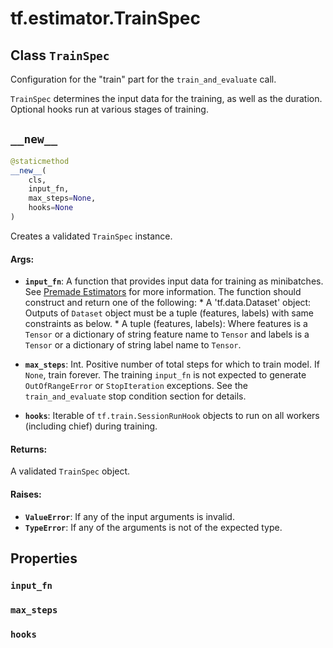 <div itemscope itemtype="http://developers.google.com/ReferenceObject">
<meta itemprop="name" content="tf.estimator.TrainSpec" />
<meta itemprop="path" content="Stable" />
<meta itemprop="property" content="input_fn"/>
<meta itemprop="property" content="max_steps"/>
<meta itemprop="property" content="hooks"/>
<meta itemprop="property" content="__new__"/>
</div>

# tf.estimator.TrainSpec

## Class `TrainSpec`



Configuration for the "train" part for the `train_and_evaluate` call.

`TrainSpec` determines the input data for the training, as well as the
duration. Optional hooks run at various stages of training.

<h2 id="__new__"><code>__new__</code></h2>

``` python
@staticmethod
__new__(
    cls,
    input_fn,
    max_steps=None,
    hooks=None
)
```

Creates a validated `TrainSpec` instance.

#### Args:

* <b>`input_fn`</b>: A function that provides input data for training as minibatches.
    See [Premade Estimators](
    https://tensorflow.org/guide/premade_estimators#create_input_functions)
    for more information. The function should construct and return one of
    the following:
      * A 'tf.data.Dataset' object: Outputs of `Dataset` object must be a
        tuple (features, labels) with same constraints as below.
      * A tuple (features, labels): Where features is a `Tensor` or a
        dictionary of string feature name to `Tensor` and labels is a
        `Tensor` or a dictionary of string label name to `Tensor`.

* <b>`max_steps`</b>: Int. Positive number of total steps for which to train model.
    If `None`, train forever. The training `input_fn` is not expected to
    generate `OutOfRangeError` or `StopIteration` exceptions. See the
    `train_and_evaluate` stop condition section for details.
* <b>`hooks`</b>: Iterable of `tf.train.SessionRunHook` objects to run
    on all workers (including chief) during training.


#### Returns:

A validated `TrainSpec` object.


#### Raises:

* <b>`ValueError`</b>: If any of the input arguments is invalid.
* <b>`TypeError`</b>: If any of the arguments is not of the expected type.



## Properties

<h3 id="input_fn"><code>input_fn</code></h3>



<h3 id="max_steps"><code>max_steps</code></h3>



<h3 id="hooks"><code>hooks</code></h3>





